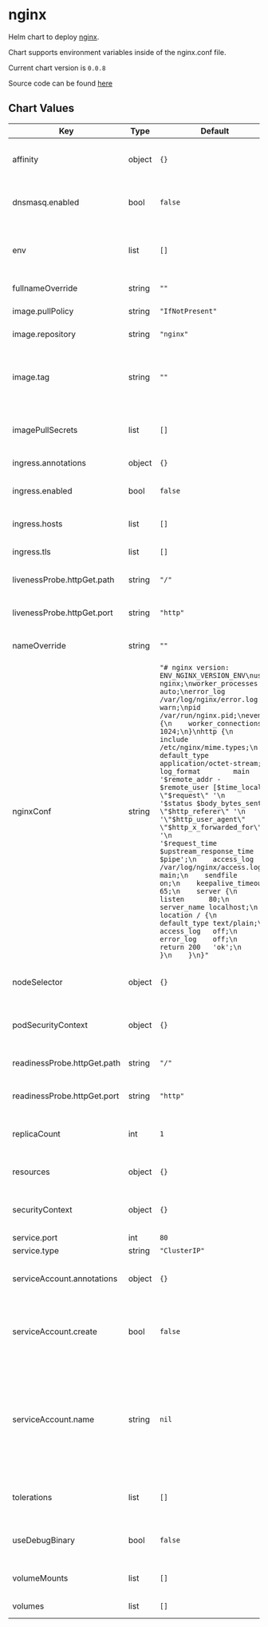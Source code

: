 nginx
=====
Helm chart to deploy [nginx](https://www.nginx.com).

Chart supports environment variables inside of the nginx.conf file.

Current chart version is `0.0.8`

Source code can be found [here](https://github.com/slamdev/helm-charts/tree/master/charts/nginx)



## Chart Values

| Key | Type | Default | Description |
|-----|------|---------|-------------|
| affinity | object | `{}` | affinity for scheduler pod assignment |
| dnsmasq.enabled | bool | `false` | enable simple dns server for nginx |
| env | list | `[]` | additional environment variables for the deployment |
| fullnameOverride | string | `""` | full name of the chart. |
| image.pullPolicy | string | `"IfNotPresent"` | image pull policy |
| image.repository | string | `"nginx"` | image repository |
| image.tag | string | `""` | image tag (chart's appVersion value will be used if not set) |
| imagePullSecrets | list | `[]` | image pull secret for private images |
| ingress.annotations | object | `{}` | ingress annotations |
| ingress.enabled | bool | `false` | enables Ingress for nginx |
| ingress.hosts | list | `[]` | ingress accepted hostnames |
| ingress.tls | list | `[]` | ingress TLS configuration |
| livenessProbe.httpGet.path | string | `"/"` | path for liveness probe |
| livenessProbe.httpGet.port | string | `"http"` | port for liveness probe |
| nameOverride | string | `""` | override name of the chart |
| nginxConf | string | `"# nginx version: ENV_NGINX_VERSION_ENV\nuser             nginx;\nworker_processes auto;\nerror_log        /var/log/nginx/error.log warn;\npid              /var/run/nginx.pid;\nevents {\n    worker_connections 1024;\n}\nhttp {\n    include           /etc/nginx/mime.types;\n    default_type      application/octet-stream;\n    log_format        main '$remote_addr - $remote_user [$time_local] \"$request\" '\n                           '$status $body_bytes_sent \"$http_referer\" '\n                           '\"$http_user_agent\" \"$http_x_forwarded_for\" '\n                           '$request_time $upstream_response_time $pipe';\n    access_log        /var/log/nginx/access.log main;\n    sendfile          on;\n    keepalive_timeout 65;\n    server {\n        listen      80;\n        server_name localhost;\n        location / {\n            default_type text/plain;\n            access_log   off;\n            error_log    off;\n            return 200   'ok';\n        }\n    }\n}"` | nginx config to provision inside of the container |
| nodeSelector | object | `{}` | node for scheduler pod assignment |
| podSecurityContext | object | `{}` | specifies security settings for a pod |
| readinessProbe.httpGet.path | string | `"/"` | path for readiness probe |
| readinessProbe.httpGet.port | string | `"http"` | port for readiness probe |
| replicaCount | int | `1` | number of replicas for nginx deployment. |
| resources | object | `{}` | custom resource configuration |
| securityContext | object | `{}` | specifies security settings for a container |
| service.port | int | `80` | service port |
| service.type | string | `"ClusterIP"` | service type |
| serviceAccount.annotations | object | `{}` | annotations to add to the service account |
| serviceAccount.create | bool | `false` | specifies whether a service account should be created |
| serviceAccount.name | string | `nil` | the name of the service account to use; if not set and create is true, a name is generated using the fullname template |
| tolerations | list | `[]` | tolerations for scheduler pod assignment |
| useDebugBinary | bool | `false` | run nginx-debug binary instead of normal one |
| volumeMounts | list | `[]` | additional volume mounts |
| volumes | list | `[]` | additional volumes |
